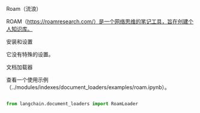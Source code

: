 Roam（流浪）

ROAM（https://roamresearch.com/）是一个网络思维的笔记工具，旨在创建个人知识库。
 
安装和设置

它没有特殊的设置。



文档加载器

查看一个使用示例（../modules/indexes/document_loaders/examples/roam.ipynb）。

```python

from langchain.document_loaders import RoamLoader

```

